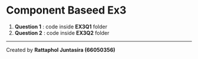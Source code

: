 # Component Baseed Ex3
1. **Question 1** : code inside **EX3Q1** folder
2. **Question 2** : code inside **EX3Q2** folder
---
Created by __Rattaphol Juntasira (66050356)__
